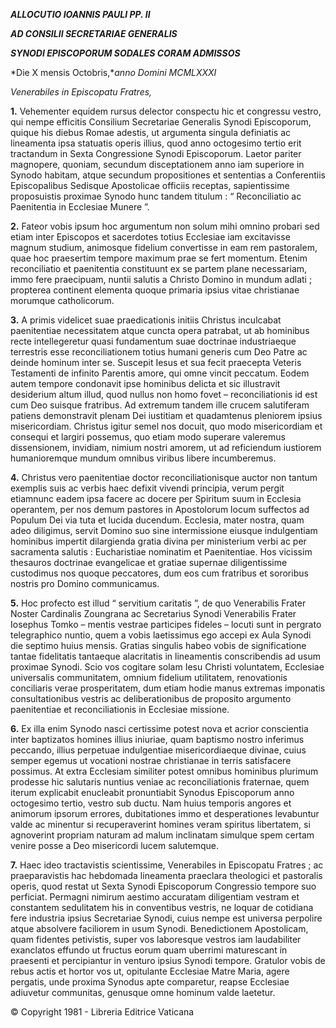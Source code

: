 ***ALLOCUTIO IOANNIS PAULI PP. II***

***AD CONSILII SECRETARIAE GENERALIS***

***SYNODI EPISCOPORUM SODALES CORAM ADMISSOS***

*Die X mensis Octobris,**anno Domini MCMLXXXI*

*Venerabiles in Episcopatu Fratres,*

**1.** Vehementer equidem rursus delector conspectu hic et congressu vestro, qui nempe efficitis Consilium Secretariae Generalis Synodi Episcoporum, quique his diebus Romae adestis, ut argumenta singula definiatis ac lineamenta ipsa statuatis operis illius, quod anno octogesimo tertio erit tractandum in Sexta Congressione Synodi Episcoporum. Laetor pariter magnopere, quoniam, secundum disceptationem anno iam superiore in Synodo habitam, atque secundum propositiones et sententias a Conferentiis Episcopalibus Sedisque Apostolicae officiis receptas, sapientissime proposuistis proximae Synodo hunc tandem titulum : “ Reconciliatio ac Paenitentia in Ecclesiae Munere ”.

**2.** Fateor vobis ipsum hoc argumentum non solum mihi omnino probari sed etiam inter Episcopos et sacerdotes totius Ecclesiae iam excitavisse magnum studium, animosque fidelium convertisse in eam rem pastoralem, quae hoc praesertim tempore maximum prae se fert momentum. Etenim reconciliatio et paenitentia constituunt ex se partem plane necessariam, immo fere praecipuam, nuntii salutis a Christo Domino in mundum adlati ; propterea continent elementa quoque primaria ipsius vitae christianae morumque catholicorum.

**3.** A primis videlicet suae praedicationis initiis Christus inculcabat paenitentiae necessitatem atque cuncta opera patrabat, ut ab hominibus recte intellegeretur quasi fundamentum suae doctrinae industriaeque terrestris esse reconciliationem totius humani generis cum Deo Patre ac deinde hominum inter se. Suscepit Iesus et sua fecit praecepta Veteris Testamenti de infinito Parentis amore, qui omne vincit peccatum. Eodem autem tempore condonavit ipse hominibus delicta et sic illustravit desiderium altum illud, quod nullus non homo fovet – reconciliationis id est cum Deo suisque fratribus. Ad extremum tandem ille crucem salutiferam patiens demonstravit plenam Dei iustitiam et quadamtenus pleniorem ipsius misericordiam. Christus igitur semel nos docuit, quo modo misericordiam et consequi et largiri possemus, quo etiam modo superare valeremus dissensionem, invidiam, nimium nostri amorem, ut ad reficiendum iustiorem humanioremque mundum omnibus viribus libere incumberemus.

**4.** Christus vero paenitentiae doctor reconciliationisque auctor non tantum exemplis suis ac verbis haec defixit vivendi principia, verum pergit etiamnunc eadem ipsa facere ac docere per Spiritum suum in Ecclesia operantem, per nos demum pastores in Apostolorum locum suffectos ad Populum Dei via tuta et lucida ducendum. Ecclesia, mater nostra, quam adeo diligimus, servit Domino suo sine intermissione eiusque indulgentiam hominibus impertit dilargienda gratia divina per ministerium verbi ac per sacramenta salutis : Eucharistiae nominatim et Paenitentiae. Hos vicissim thesauros doctrinae evangelicae et gratiae supernae diligentissime custodimus nos quoque peccatores, dum eos cum fratribus et sororibus nostris pro Domino communicamus.

**5.** Hoc profecto est illud “ servitium caritatis ”, de quo Venerabilis Frater Noster Cardinalis Zoungrana ac Secretarius Synodi Venerabilis Frater Iosephus Tomko – mentis vestrae participes fideles – locuti sunt in pergrato telegraphico nuntio, quem a vobis laetissimus ego accepi ex Aula Synodi die septimo huius mensis. Gratias singulis habeo vobis de significatione tantae fidelitatis tantaeque alacritatis in lineamentis conscribendis ad usum proximae Synodi. Scio vos cogitare solam Iesu Christi voluntatem, Ecclesiae universalis communitatem, omnium fidelium utilitatem, renovationis conciliaris verae prosperitatem, dum etiam hodie manus extremas imponatis consultationibus vestris ac deliberationibus de proposito argumento paenitentiae et reconciliationis in Ecclesiae missione.

**6.** Ex illa enim Synodo nasci certissime potest nova et acrior conscientia inter baptizatos homines illius iniuriae, quam baptismo nostro inferimus peccando, illius perpetuae indulgentiae misericordiaeque divinae, cuius semper egemus ut vocationi nostrae christianae in terris satisfacere possimus. At extra Ecclesiam similiter potest omnibus hominibus plurimum prodesse hic salutaris nuntius veniae ac reconciliationis fraternae, quem iterum explicabit enucleabit pronuntiabit Synodus Episcoporum anno octogesimo tertio, vestro sub ductu. Nam huius temporis angores et animorum ipsorum errores, dubitationes immo et desperationes levabuntur valde ac minentur si recuperaverint homines veram spiritus libertatem, si agnoverint propriam naturam ad malum inclinatam simulque spem certam venire posse a Deo misericordi lucem salutemque.

**7.** Haec ideo tractavistis scientissime, Venerabiles in Episcopatu Fratres ; ac praeparavistis hac hebdomada lineamenta praeclara theologici et pastoralis operis, quod restat ut Sexta Synodi Episcoporum Congressio tempore suo perficiat. Permagni nimirum aestimo accuratam diligentiam vestram et constantem sedulitatem his in conventibus vestris, ne loquar de cotidiana fere industria ipsius Secretariae Synodi, cuius nempe est universa perpolire atque absolvere faciliorem in usum Synodi. Benedictionem Apostolicam, quam fidentes petivistis, super vos laboresque vestros iam laudabiliter exanclatos effundo ut fructus eorum quam uberrimi maturescant in praesenti et percipiantur in venturo ipsius Synodi tempore. Gratulor vobis de rebus actis et hortor vos ut, opitulante Ecclesiae Matre Maria, agere pergatis, unde proxima Synodus apte comparetur, reapse Ecclesiae adiuvetur communitas, genusque omne hominum valde laetetur.

© Copyright 1981 - Libreria Editrice Vaticana